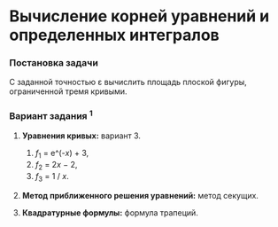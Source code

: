 # Вычисление корней уравнений и определенных интегралов

### Постановка задачи
С заданной точностью ε вычислить площадь плоской фигуры, ограниченной тремя кривыми.

### Вариант задания <sup>1</sup>
1. **Уравнения кривых:** вариант 3.
   1. <var>f</var><sub>1</sub> = e^(-<var>x</var>) + 3,
   2. <var>f</var><sub>2</sub> = 2<var>x</var> − 2,
   3. <var>f</var><sub>3</sub> = 1 / <var>x</var>.

3. **Метод приближенного решения уравнений:** метод секущих.
4. **Квадратурные формулы:** формула трапеций.

